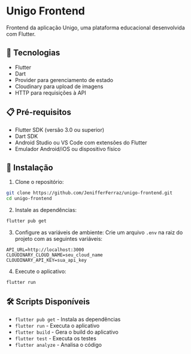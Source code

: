 # Unigo Frontend

Frontend da aplicação Unigo, uma plataforma educacional desenvolvida com Flutter.

## 🚀 Tecnologias

- Flutter
- Dart
- Provider para gerenciamento de estado
- Cloudinary para upload de imagens
- HTTP para requisições à API

## 📋 Pré-requisitos

- Flutter SDK (versão 3.0 ou superior)
- Dart SDK
- Android Studio ou VS Code com extensões do Flutter
- Emulador Android/iOS ou dispositivo físico

## 🔧 Instalação

1. Clone o repositório:
```bash
git clone https://github.com/JenifferFerraz/unigo-frontend.git
cd unigo-frontend
```

2. Instale as dependências:
```bash
flutter pub get
```

3. Configure as variáveis de ambiente:
Crie um arquivo `.env` na raiz do projeto com as seguintes variáveis:
```env
API_URL=http://localhost:3000
CLOUDINARY_CLOUD_NAME=seu_cloud_name
CLOUDINARY_API_KEY=sua_api_key
```

4. Execute o aplicativo:
```bash
flutter run
```


## 🛠️ Scripts Disponíveis

- `flutter pub get` - Instala as dependências
- `flutter run` - Executa o aplicativo
- `flutter build` - Gera o build do aplicativo
- `flutter test` - Executa os testes
- `flutter analyze` - Analisa o código


